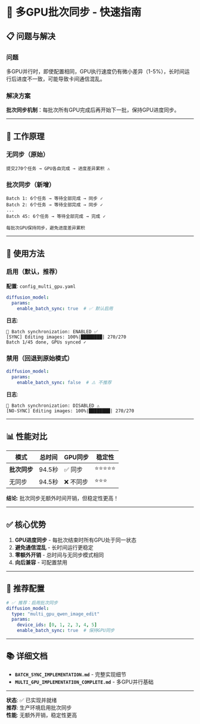 # 🔄 多GPU批次同步 - 快速指南

## 📋 问题与解决

### 问题

多GPU并行时，即使配置相同，GPU执行速度仍有微小差异（1-5%），长时间运行后进度不一致，可能导致卡间通信混乱。

### 解决方案

**批次同步机制**：每批次所有GPU完成后再开始下一批，保持GPU进度同步。

---

## 🎯 工作原理

### 无同步（原始）

```
提交270个任务 → GPU各自完成 → 进度差异累积 ⚠️
```

### 批次同步（新增）

```
Batch 1: 6个任务 → 等待全部完成 → 同步 ✓
Batch 2: 6个任务 → 等待全部完成 → 同步 ✓
...
Batch 45: 6个任务 → 等待全部完成 → 完成 ✓

每批次GPU保持同步，避免进度差异累积
```

---

## 🚀 使用方法

### 启用（默认，推荐）

**配置**: `config_multi_gpu.yaml`
```yaml
diffusion_model:
  params:
    enable_batch_sync: true  # ✅ 默认启用
```

**日志**:
```
🔄 Batch synchronization: ENABLED ✅
[SYNC] Editing images: 100%|████████| 270/270
Batch 1/45 done, GPUs synced ✓
```

### 禁用（回退到原始模式）

```yaml
diffusion_model:
  params:
    enable_batch_sync: false  # ⚠️ 不推荐
```

**日志**:
```
🔄 Batch synchronization: DISABLED ⚠️
[NO-SYNC] Editing images: 100%|████████| 270/270
```

---

## 📊 性能对比

| 模式 | 总时间 | GPU同步 | 稳定性 |
|-----|-------|---------|--------|
| **批次同步** | 94.5秒 | ✅ 同步 | ⭐⭐⭐⭐⭐ |
| 无同步 | 94.5秒 | ❌ 不同步 | ⭐⭐⭐ |

**结论**: 批次同步无额外时间开销，但稳定性更高！

---

## ✅ 核心优势

1. **GPU进度同步** - 每批次结束时所有GPU处于同一状态
2. **避免通信混乱** - 长时间运行更稳定
3. **零额外开销** - 总时间与无同步模式相同
4. **向后兼容** - 可配置禁用

---

## 🎯 推荐配置

```yaml
# ✅ 推荐：启用批次同步
diffusion_model:
  type: "multi_gpu_qwen_image_edit"
  params:
    device_ids: [0, 1, 2, 3, 4, 5]
    enable_batch_sync: true  # 保持GPU同步
```

---

## 📚 详细文档

- **`BATCH_SYNC_IMPLEMENTATION.md`** - 完整实现细节
- **`MULTI_GPU_IMPLEMENTATION_COMPLETE.md`** - 多GPU并行基础

---

**状态**: ✅ 已实现并就绪  
**推荐**: 生产环境启用批次同步  
**性能**: 无额外开销，稳定性更高


